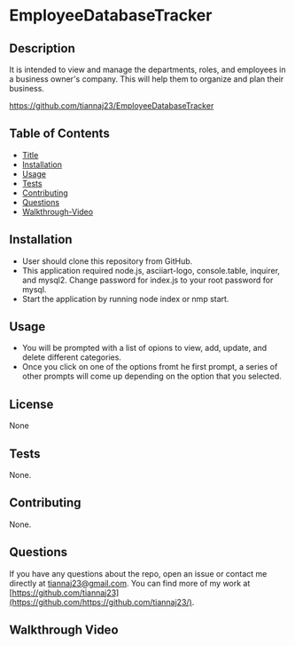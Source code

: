 # EmployeeDatabaseTracker

## Description
It is intended to view and manage the departments, roles, and employees in a business owner's company. This will help them to organize and plan their business.

https://github.com/tiannaj23/EmployeeDatabaseTracker

## Table of Contents
- [Title](#title)
- [Installation](#installation)
- [Usage](#usage)
- [Tests](#tests)
- [Contributing](#contributing)
- [Questions](#questions)
- [Walkthrough-Video](#walkthrough-video)


## Installation
- User should clone this repository from GitHub.
- This application required node.js, asciiart-logo, console.table, inquirer, and mysql2.
Change password for index.js to your root password for mysql.
- Start the application by running node index or nmp start.

## Usage
- You will be prompted with a list of opions to view, add, update, and delete different categories. 
- Once you click on one of the options fromt he first prompt, a series of other prompts will come up depending on the option that you selected.

## License
None

## Tests
None.

## Contributing
None.

## Questions
If you have any questions about the repo, open an issue or contact me directly at tiannaj23@gmail.com. You can find more of my work at [https://github.com/tiannaj23](https://github.com/https://github.com/tiannaj23/).

## Walkthrough Video